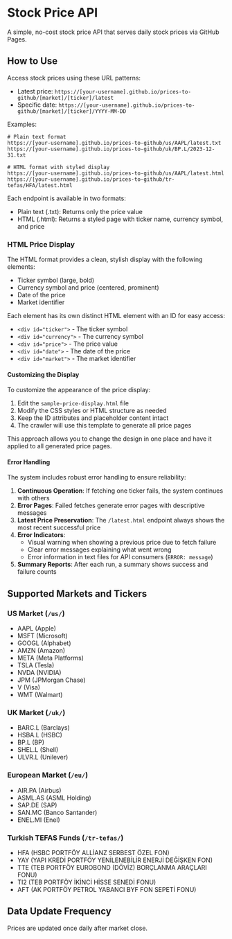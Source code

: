# Stock Price API

A simple, no-cost stock price API that serves daily stock prices via GitHub Pages.

## How to Use

Access stock prices using these URL patterns:

- Latest price: `https://[your-username].github.io/prices-to-github/[market]/[ticker]/latest`
- Specific date: `https://[your-username].github.io/prices-to-github/[market]/[ticker]/YYYY-MM-DD`

Examples:
```
# Plain text format
https://[your-username].github.io/prices-to-github/us/AAPL/latest.txt
https://[your-username].github.io/prices-to-github/uk/BP.L/2023-12-31.txt

# HTML format with styled display
https://[your-username].github.io/prices-to-github/us/AAPL/latest.html
https://[your-username].github.io/prices-to-github/tr-tefas/HFA/latest.html
```

Each endpoint is available in two formats:
- Plain text (.txt): Returns only the price value
- HTML (.html): Returns a styled page with ticker name, currency symbol, and price

### HTML Price Display

The HTML format provides a clean, stylish display with the following elements:
- Ticker symbol (large, bold)
- Currency symbol and price (centered, prominent)
- Date of the price
- Market identifier

Each element has its own distinct HTML element with an ID for easy access:
- `<div id="ticker">` - The ticker symbol
- `<div id="currency">` - The currency symbol
- `<div id="price">` - The price value
- `<div id="date">` - The date of the price
- `<div id="market">` - The market identifier

#### Customizing the Display

To customize the appearance of the price display:

1. Edit the `sample-price-display.html` file
2. Modify the CSS styles or HTML structure as needed
3. Keep the ID attributes and placeholder content intact
4. The crawler will use this template to generate all price pages

This approach allows you to change the design in one place and have it applied to all generated price pages.

#### Error Handling

The system includes robust error handling to ensure reliability:

1. **Continuous Operation**: If fetching one ticker fails, the system continues with others
2. **Error Pages**: Failed fetches generate error pages with descriptive messages
3. **Latest Price Preservation**: The `/latest.html` endpoint always shows the most recent successful price
4. **Error Indicators**:
   - Visual warning when showing a previous price due to fetch failure
   - Clear error messages explaining what went wrong
   - Error information in text files for API consumers (`ERROR: message`)
5. **Summary Reports**: After each run, a summary shows success and failure counts

## Supported Markets and Tickers

### US Market (`/us/`)
- AAPL (Apple)
- MSFT (Microsoft)
- GOOGL (Alphabet)
- AMZN (Amazon)
- META (Meta Platforms)
- TSLA (Tesla)
- NVDA (NVIDIA)
- JPM (JPMorgan Chase)
- V (Visa)
- WMT (Walmart)

### UK Market (`/uk/`)
- BARC.L (Barclays)
- HSBA.L (HSBC)
- BP.L (BP)
- SHEL.L (Shell)
- ULVR.L (Unilever)

### European Market (`/eu/`)
- AIR.PA (Airbus)
- ASML.AS (ASML Holding)
- SAP.DE (SAP)
- SAN.MC (Banco Santander)
- ENEL.MI (Enel)

### Turkish TEFAS Funds (`/tr-tefas/`)
- HFA (HSBC PORTFÖY ALLİANZ SERBEST ÖZEL FON)
- YAY (YAPI KREDİ PORTFÖY YENİLENEBİLİR ENERJİ DEĞİŞKEN FON)
- TTE (TEB PORTFÖY EUROBOND (DÖVİZ) BORÇLANMA ARAÇLARI FONU)
- TI2 (TEB PORTFÖY İKİNCİ HİSSE SENEDİ FONU)
- AFT (AK PORTFÖY PETROL YABANCI BYF FON SEPETİ FONU)

## Data Update Frequency

Prices are updated once daily after market close.